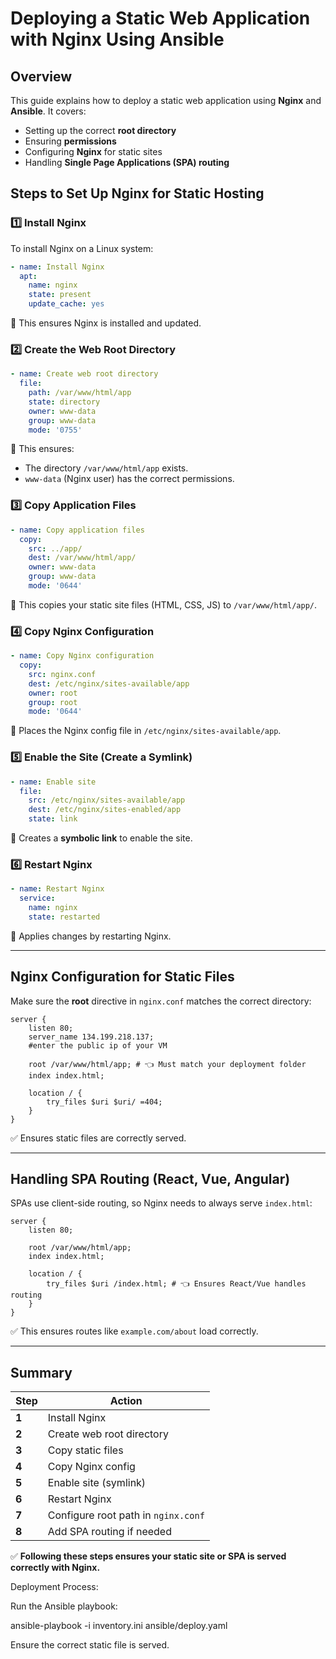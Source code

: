 # Deploying a Static Web Application with Nginx Using Ansible

## Overview
This guide explains how to deploy a static web application using **Nginx** and **Ansible**. It covers:
- Setting up the correct **root directory**
- Ensuring **permissions**
- Configuring **Nginx** for static sites
- Handling **Single Page Applications (SPA) routing**

## Steps to Set Up Nginx for Static Hosting

### 1️⃣ Install Nginx
To install Nginx on a Linux system:
```yaml
- name: Install Nginx
  apt:
    name: nginx
    state: present
    update_cache: yes
```
🔹 This ensures Nginx is installed and updated.

### 2️⃣ Create the Web Root Directory
```yaml
- name: Create web root directory
  file:
    path: /var/www/html/app
    state: directory
    owner: www-data
    group: www-data
    mode: '0755'
```
🔹 This ensures:
- The directory `/var/www/html/app` exists.
- `www-data` (Nginx user) has the correct permissions.

### 3️⃣ Copy Application Files
```yaml
- name: Copy application files
  copy:
    src: ../app/
    dest: /var/www/html/app/
    owner: www-data
    group: www-data
    mode: '0644'
```
🔹 This copies your static site files (HTML, CSS, JS) to `/var/www/html/app/`.

### 4️⃣ Copy Nginx Configuration
```yaml
- name: Copy Nginx configuration
  copy:
    src: nginx.conf
    dest: /etc/nginx/sites-available/app
    owner: root
    group: root
    mode: '0644'
```
🔹 Places the Nginx config file in `/etc/nginx/sites-available/app`.

### 5️⃣ Enable the Site (Create a Symlink)
```yaml
- name: Enable site
  file:
    src: /etc/nginx/sites-available/app
    dest: /etc/nginx/sites-enabled/app
    state: link
```
🔹 Creates a **symbolic link** to enable the site.

### 6️⃣ Restart Nginx
```yaml
- name: Restart Nginx
  service:
    name: nginx
    state: restarted
```
🔹 Applies changes by restarting Nginx.

---

## Nginx Configuration for Static Files
Make sure the **root** directive in `nginx.conf` matches the correct directory:
```nginx
server {
    listen 80;
    server_name 134.199.218.137;
    #enter the public ip of your VM 

    root /var/www/html/app; # 👈 Must match your deployment folder
    index index.html;

    location / {
        try_files $uri $uri/ =404;
    }
}
```
✅ Ensures static files are correctly served.

---

## Handling SPA Routing (React, Vue, Angular)
SPAs use client-side routing, so Nginx needs to always serve `index.html`:
```nginx
server {
    listen 80;

    root /var/www/html/app;
    index index.html;

    location / {
        try_files $uri /index.html; # 👈 Ensures React/Vue handles routing
    }
}
```
✅ This ensures routes like `example.com/about` load correctly.

---

## Summary
| Step | Action |
|------|--------|
| **1** | Install Nginx |
| **2** | Create web root directory |
| **3** | Copy static files |
| **4** | Copy Nginx config |
| **5** | Enable site (symlink) |
| **6** | Restart Nginx |
| **7** | Configure root path in `nginx.conf` |
| **8** | Add SPA routing if needed |

✅ **Following these steps ensures your static site or SPA is served correctly with Nginx.**

Deployment Process:

Run the Ansible playbook:

ansible-playbook -i inventory.ini ansible/deploy.yaml
 
Ensure the correct static file is served.